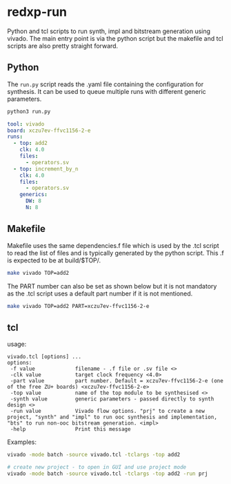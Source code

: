 # redxp-run
Python and tcl scripts to run synth, impl and bitstream generation using vivado. The main entry point is via the python script but the makefile and tcl scripts are also pretty straight forward. 

## Python
The `run.py` script reads the .yaml file containing the configuration for synthesis. It can be used to queue multiple runs with different generic parameters.

``` bash
python3 run.py
```

``` yaml
tool: vivado
board: xczu7ev-ffvc1156-2-e
runs:
  - top: add2
    clk: 4.0
    files:
      - operators.sv
  - top: increment_by_n
    clk: 4.0
    files:
      - operators.sv
    generics: 
      DW: 8
      N: 8
```

## Makefile
Makefile uses the same dependencies.f file which is used by the .tcl script to read the list of files and is typically generated by the python script. This .f is expected to be at build/$TOP/. 

``` bash
make vivado TOP=add2
```
The PART number can also be set as shown below but it is not mandatory as the .tcl script uses a default part number if it is not mentioned.
``` bash
make vivado TOP=add2 PART=xczu7ev-ffvc1156-2-e
```

## tcl
usage: 
```
vivado.tcl [options] ...
options:
 -f value             filename - .f file or .sv file <>
 -clk value           target clock frequency <4.0>
 -part value          part number. Default = xczu7ev-ffvc1156-2-e (one of the free ZU+ boards) <xczu7ev-ffvc1156-2-e>
 -top value           name of the top module to be synthesised <>
 -synth value         generic parameters - passed directly to synth design <>
 -run value           Vivado flow options. "prj" to create a new project, "synth" and "impl" to run ooc synthesis and implementation, "bts" to run non-ooc bitstream generation. <impl>
 -help                Print this message
```
Examples:
``` bash
vivado -mode batch -source vivado.tcl -tclargs -top add2

# create new project - to open in GUI and use project mode
vivado -mode batch -source vivado.tcl -tclargs -top add2 -run prj
```
